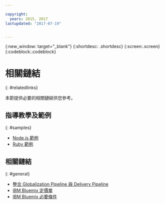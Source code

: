 ```yaml
---

copyright:
  years: 2015, 2017
lastupdated: "2017-07-19"


---
```


{:new_window: target="_blank"}
{:shortdesc: .shortdesc}
{:screen:.screen}
{:codeblock:.codeblock}

# 相關鏈結
{: #relatedlinks}

本節提供必要的相關鏈結供您參考。 

## 指導教學及範例
{: #samples}

* [Node.js 範例](https://github.com/IBM-Bluemix/gp-nodejs-sample)
* [Ruby 範例](https://github.com/IBM-Bluemix/gp-ruby-sample)

## 相關鏈結
{: #general}

* [整合 Globalization Pipeline 與 Delivery Pipeline](https://hub.jazz.net/docs/deploy_ext/#globalize)
* [IBM Bluemix 定價單](https://www.ng.bluemix.net/#/pricing)
* [IBM Bluemix 必要條件](https://developer.ibm.com/bluemix/support/#prereqs)
